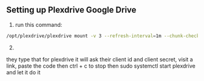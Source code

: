 ## Setting up Plexdrive Google Drive

1. run this command:

```bash
/opt/plexdrive/plexdrive mount -v 3 --refresh-interval=1m --chunk-check-threads=8 --chunk-load-threads=8 --chunk-load-ahead=4 --max-chunks=250 --fuse-options=allow_other,read_only --config=/opt/plexdrive --cache-file=/opt/plexdrive/cache.bolt /mnt/plexdrive
```


2. 
they type that for plexdrive
it will ask their client id and client secret, visit a link, paste the code
then ctrl + c to stop
then sudo systemctl start plexdrive
and let it do it